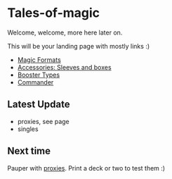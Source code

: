 # Tales-of-magic

Welcome, welcome, more here later on. 

This will be your landing page with mostly links :)
- [Magic Formats](./Formats.md)
- [Accessories: Sleeves and boxes](./sleeves%20and%20boxes.md)
- [Booster Types](./Boosters.md)
- [Commander](./edh.md)

## Latest Update
- proxies, see page
- singles

## Next time
Pauper with [proxies](./proxies.md). Print a deck or two to test them :)
